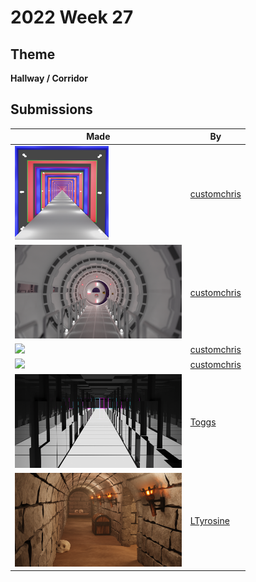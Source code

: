 # 2022 Week 27


## Theme

**Hallway / Corridor**


## Submissions

| Made | By |
|------|----|
| <img src="./customchris/FakeHallway.png" height="150" /> | [customchris](./customchris/) |
| <img src="./customchris/AirLock.png" height="150" /> | [customchris](./customchris/) |
| <img src="./customchris/SyfiHallway2.png" height="150" /> | [customchris](./customchris/) |
| <img src="./customchris/ST_TNG.png" height="150" /> | [customchris](./customchris/) |
| <img src="./Toggs/HallwayFinal.png" height="150" /> | [Toggs](./Toggs/) |
| <img src="./LTyrosine/DungeonCorridor.png" height="150" /> | [LTyrosine](./LTyrosine/) |
